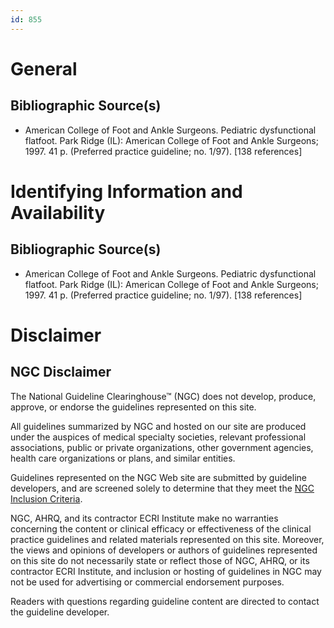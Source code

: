 ```yaml
---
id: 855
---
```


# General

## Bibliographic Source(s)

- American College of Foot and Ankle Surgeons. Pediatric dysfunctional flatfoot. Park Ridge (IL): American College of Foot and Ankle Surgeons; 1997. 41 p. (Preferred practice guideline; no. 1/97). [138 references]

# Identifying Information and Availability

## Bibliographic Source(s)

- American College of Foot and Ankle Surgeons. Pediatric dysfunctional flatfoot. Park Ridge (IL): American College of Foot and Ankle Surgeons; 1997. 41 p. (Preferred practice guideline; no. 1/97). [138 references]

# Disclaimer

## NGC Disclaimer

The National Guideline Clearinghouse™ (NGC) does not develop, produce, approve, or endorse the guidelines represented on this site.

All guidelines summarized by NGC and hosted on our site are produced under the auspices of medical specialty societies, relevant professional associations, public or private organizations, other government agencies, health care organizations or plans, and similar entities.

Guidelines represented on the NGC Web site are submitted by guideline developers, and are screened solely to determine that they meet the [NGC Inclusion Criteria](/help-and-about/summaries/inclusion-criteria).

NGC, AHRQ, and its contractor ECRI Institute make no warranties concerning the content or clinical efficacy or effectiveness of the clinical practice guidelines and related materials represented on this site. Moreover, the views and opinions of developers or authors of guidelines represented on this site do not necessarily state or reflect those of NGC, AHRQ, or its contractor ECRI Institute, and inclusion or hosting of guidelines in NGC may not be used for advertising or commercial endorsement purposes.

Readers with questions regarding guideline content are directed to contact the guideline developer.


